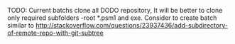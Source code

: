 TODO:
Current batchs clone all DODO repository, 
It  will be better to clone only required subfolders -root *.psm1 and exe.
Consider to create batch similar to http://stackoverflow.com/questions/23937436/add-subdirectory-of-remote-repo-with-git-subtree
